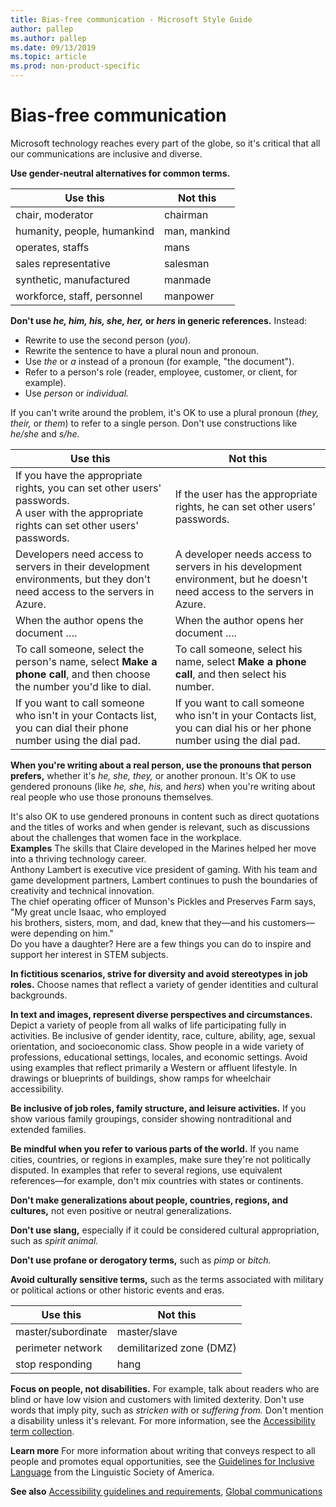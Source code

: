```yaml
---
title: Bias-free communication - Microsoft Style Guide
author: pallep
ms.author: pallep
ms.date: 09/13/2019
ms.topic: article
ms.prod: non-product-specific
---
```


# Bias-free communication

Microsoft technology reaches every part of the globe, so it's critical that all our communications are inclusive and diverse.

**Use gender-neutral alternatives for common terms.**


|         **Use this**         | **Not this** |
|------------------------------|--------------|
|       chair, moderator       |   chairman   |
| humanity, people, humankind  | man, mankind |
|       operates, staffs       |     mans     |
|     sales representative     |   salesman   |
|   synthetic, manufactured    |   manmade    |
| workforce, staff, personnel |   manpower   |

**Don't use *he, him, his, she, her,* or *hers* in generic references.** Instead:  
- Rewrite to use the second person (*you*).  
- Rewrite the sentence to have a plural noun and pronoun.
- Use *the* or *a* instead of a pronoun (for example, "the document"). 
- Refer to a person's role (reader, employee, customer, or client, for example).
- Use *person* or *individual.*  

If you can't write around the problem, it's OK to use a plural pronoun (*they, their,* or *them*) to 
refer to a single person. Don't use constructions like *he/she* and *s/he.*


|         **Use this**         | **Not this** |
|------------------------------|--------------|
|    If you have the appropriate rights, you can set other users' passwords.<br />A user with the appropriate rights can set other users' passwords.       |   If the user has the appropriate rights, he can set other users' passwords.   |
| Developers need access to servers in their development environments, but they don't need access to the servers in Azure.                                       | A developer needs access to servers in his development environment, but he doesn't need access to the servers in Azure. |
|       When the author opens the document ….       |     When the author opens her document ….     |
|     To call someone, select the person's name, select **Make a phone call**, and then choose the number you'd like to dial.                                   |   To call someone, select his name, select **Make a phone call**, and then select his number.   |
|   If you want to call someone who isn't in your Contacts list, you can dial their phone number using the dial pad.                                             |   If you want to call someone who isn't in your Contacts list, you can dial his or her phone number using the dial pad.    |

**When you're writing about a real person, use the pronouns that person prefers,** whether it's *he, she, they,* 
or another pronoun. It's OK to use gendered pronouns (like *he, she, his,* and *hers*) when you're 
writing about real people who use those pronouns themselves.

It's also OK to use gendered pronouns in content such as direct quotations and the titles of works and when gender 
is relevant, such as discussions about the challenges that women face in the workplace.  
**Examples**
The skills that Claire developed in the Marines helped her move into a thriving technology career.  
Anthony Lambert is executive vice president of gaming. With his team and game development partners, 
Lambert continues to push the boundaries of creativity and technical innovation.  
The chief operating officer of Munson's Pickles and Preserves Farm says, "My great uncle Isaac, who employed  
his brothers, sisters, mom, and dad, knew that they—and his customers—were depending on him."  
Do you have a daughter? Here are a few things you can do to inspire and support her interest in STEM subjects.  

**In fictitious scenarios, strive for diversity and avoid stereotypes in job roles.** Choose names that reflect 
a variety of gender identities and cultural backgrounds. 

**In text and images, represent diverse perspectives and circumstances.** Depict a variety of people from all 
walks of life participating fully in activities. Be inclusive of gender identity, race, culture, ability, age,
sexual orientation, and socioeconomic class. Show people in a wide variety of professions, educational settings, 
locales, and economic settings. Avoid using examples that reflect primarily a Western or affluent lifestyle. 
In drawings or blueprints of buildings, show ramps for wheelchair accessibility. 

**Be inclusive of job roles, family structure, and leisure activities.** If you show various family groupings, 
consider showing nontraditional and extended families. 

**Be mindful when you refer to various parts of the world.** If
you name cities, countries, or regions in examples, make sure
they're not politically disputed. In examples that refer to several
regions, use equivalent references—for example, don't mix
countries with states or continents.

**Don't make generalizations about people, countries, regions, and cultures,** not even positive or neutral generalizations. 

**Don't use slang,** especially if it could be considered cultural appropriation, such as *spirit animal.*  

**Don't use profane or derogatory terms,** such as *pimp* or *bitch.*    

**Avoid culturally sensitive terms,** such as the terms associated with military or political actions or other historic events and eras.


|    **Use this**    |       **Not this**       |
|--------------------|--------------------------|
| master/subordinate |       master/slave       |
| perimeter network  | demilitarized zone (DMZ) |
|  stop responding   |           hang           |

**Focus on people, not disabilities.** For example, talk about readers who are blind or have low vision and customers with limited dexterity. Don't use words that imply pity, such as *stricken with* or *suffering from.* Don't mention a disability unless it's relevant. For more information, see the [Accessibility term collection](~/a-z-word-list-term-collections/term-collections/accessibility-terms.md). 

**Learn more** For more information about writing that conveys respect to all people and promotes equal opportunities, see the [Guidelines for Inclusive Language](http://www.linguisticsociety.org/content/guidelines-inclusive-language "Linguistic Society of America's guidelines for inclusive language") from the Linguistic Society of America. 

**See also** [Accessibility guidelines and requirements](~/accessibility/accessibility-guidelines-requirements.md), [Global communications](~/global-communications/index.md)

